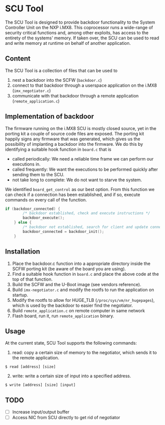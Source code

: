 # SCU Tool

The SCU Tool is designed to provide backdoor functionality to the System Controller Unit on the NXP i.MX8.
This coprocessor runs a wide-range of security critical functions and, among other exploits, has access to the entirety of the systems' memory.
If taken over, the SCU can be used to read and write memory at runtime on behalf of another application.

## Content
The SCU Tool is a collection of files that can be used to

1. nest a backdoor into the SCFW (`backdoor.c`)
2. connect to that backdoor through a userspace application on the i.MX8 (`imx_negotiator.c`)
3. communicate with that backdoor through a remote application (`remote_application.c`)

## Implementation of backdoor
The firmware running on the i.MX8 SCU is mostly closed source, yet in the porting kit a couple of source code files are exposed.
The porting kit happily signs any firmware that was generated, which gives us the possibility of implanting a backdoor into the firmware.
We do this by identifying a suitable hook function in `board.c` that is 

- called periodically: We need a reliable time frame we can perform our executions in.
- called frequently: We want the executions to be performed quickly after sending them to the SCU.
- not take long to complete: We do not want to starve the system.

We identified `board_get_control` as our best option.
From this function we can check if a connection has been established, and if so, execute commands on every call of the function.

```C
if (backdoor_connected) {
        /* backdoor established, check and execute instructions */
        backdoor_execute();
    } else {
        /* backdoor not established, search for client and update connected bool */
        backdoor_connected = backdoor_init();
    }
```

## Installation

1. Place the backdoor.c function into a appropriate directory inside the SCFW porting kit (be aware of the board you are using).
2. Find a suitable hook function in `board.c` and place the above code at the top of that function.
3. Build the SCFW and the U-Boot image (see vendors reference).
4. Build `imx-negotiator.c` and modify the rootfs to run the application on startup.
5. Modify the rootfs to allow for HUGE_TLB (`/proc/sys/vm/nr_hugepages`), which is used by the backdoor to easier find the negotiator.
6. Build `remote_application.c` on remote computer in same network
7. Flash board, run it, run `remote_application` binary.

## Usage

At the current state, SCU Tool supports the following commands:

1. read: copy a certain size of memory to the negotiator, which sends it to the remote application.

```shell
$ read [address] [size]
```

2. write: write a certain size of input into a specified address.

```shell
$ write [address] [size] [input]
```

## TODO
- [ ] Increase input/output buffer
- [ ] Access NIC from SCU directly to get rid of negotiator